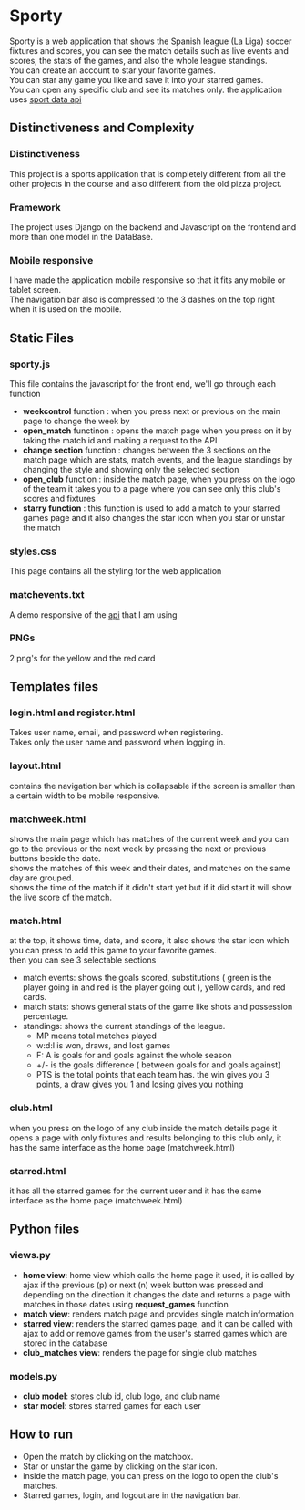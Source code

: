 # Sporty

Sporty is a web application that shows the Spanish league (La Liga) soccer fixtures and scores, you can see the match details such as live events and scores, the stats of the games, and also the whole league standings.   
You can create an account to star your favorite games.  
You can star any game you like and save it into your starred games.  
You can open any specific club and see its matches only. 
the application uses [sport data api](https://app.sportdataapi.com/)

## Distinctiveness and Complexity

### Distinctiveness
This project is a sports application that is completely different from all the other projects in the course and also different from the old pizza project.
### Framework
The project uses Django on the backend and Javascript on the frontend and more than one model in the DataBase.
### Mobile responsive
I have made the application mobile responsive so that it fits any mobile or tablet screen.  
The navigation bar also is compressed to the 3 dashes on the top right when it is used on the mobile. 
  
  
## Static Files

### sporty.js
This file contains the javascript for the front end, we'll go through each function
* **weekcontrol** function : when you press next or previous on the main page to change the week by
* **open_match** functinon : opens the match page when you press on it by taking the match id and making a request to the API
* **change section** function : changes between the 3 sections on the match page which are stats, match events, and the league standings by changing the style and showing only the selected section
* **open_club** function : inside the match page, when you press on the logo of the team it takes you to a page where you can see only this club's scores and fixtures
* **starry function** : this function is used to add a match to your starred games page and it also changes the star icon when you star or unstar the match

### styles.css

This page contains all the styling for the web application

### matchevents.txt

A demo responsive of the [api](https://app.sportdataapi.com/) that I am using

### PNGs

2 png's for the yellow and the red card

## Templates files

### login.html and register.html

Takes user name, email, and password when registering.  
Takes only the user name and password when logging in. 

### layout.html

contains the navigation bar which is collapsable if the screen is smaller than a certain width to be mobile responsive.  

### matchweek.html

shows the main page which has matches of the current week and you can go to the previous or the next week by pressing the next or previous buttons beside the date.  
shows the matches of this week and their dates, and matches on the same day are grouped.  
shows the time of the match if it didn't start yet but if it did start it will show the live score of the match.

### match.html

at the top, it shows time, date, and score, it also shows the star icon which you can press to add this game to your favorite games.  
then you can see 3 selectable sections
* match events: shows the goals scored, substitutions ( green is the player going in and red is the player going out ), yellow cards, and red cards.
* match stats: shows general stats of the game like shots and possession percentage.         
* standings: shows the current standings of the league.  
  * MP means total matches played 
  * w:d:l is won, draws, and lost games 
  * F: A is goals for and goals against the whole season
  * +/- is the goals difference ( between goals for and goals against)
  * PTS is the total points that each team has. the win gives you 3 points, a draw gives you 1 and losing gives you nothing


### club.html

when you press on the logo of any club inside the match details page it opens a page with only fixtures and results belonging to this club only, it has the same interface as the home page (matchweek.html)

### starred.html

it has all the starred games for the current user and it has the same interface as the home page (matchweek.html)

## Python files

### views.py

* **home view**: home view which calls the home page it used, it is called by ajax if the previous (p) or next (n) week button was pressed and depending on the direction it changes the date and returns a page with matches in those dates using **request_games** function
* **match view**: renders match page and provides single match information
* **starred view**: renders the starred games page, and it can be called with ajax to add or remove games from the user's starred games which are stored in the database
* **club_matches view**: renders the page for single club matches

### models.py

* **club model**: stores club id, club logo, and club name
* **star model**: stores starred games for each user

## How to run

* Open the match by clicking on the matchbox.
* Star or unstar the game by clicking on the star icon.
* inside the match page, you can press on the logo to open the club's matches.
* Starred games, login, and logout are in the navigation bar.























